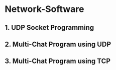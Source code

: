 # Network-Software
## 1. UDP Socket Programming
## 2. Multi-Chat Program using UDP
## 3. Multi-Chat Program using TCP
